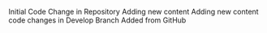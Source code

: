 Initial Code Change in Repository
Adding new content
Adding new content
code changes in Develop Branch
Added from GitHub
